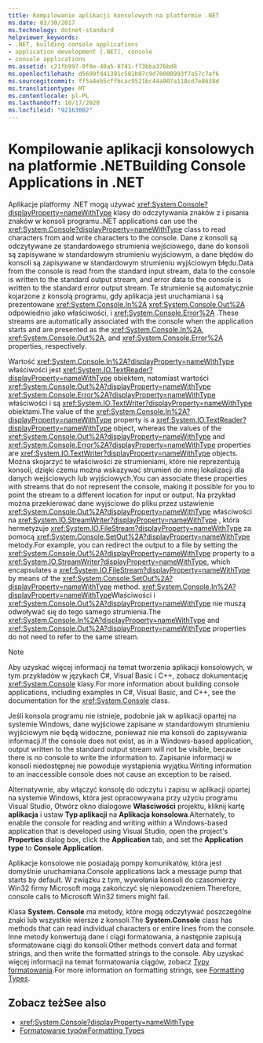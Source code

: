 ```yaml
---
title: Kompilowanie aplikacji konsolowych na platformie .NET
ms.date: 03/30/2017
ms.technology: dotnet-standard
helpviewer_keywords:
- .NET, building console applications
- application development [.NET], console
- console applications
ms.assetid: c21fb997-9f0e-40a5-8741-f73bba376bd8
ms.openlocfilehash: d5699fd41391c581b87c9d70000993f7a57c7af6
ms.sourcegitcommit: ff5a4eb5cffbcac9521bc44a907a118cd7e8638d
ms.translationtype: MT
ms.contentlocale: pl-PL
ms.lasthandoff: 10/17/2020
ms.locfileid: "92163002"
---
```

# <a name="building-console-applications-in-net"></a><span data-ttu-id="51a64-102">Kompilowanie aplikacji konsolowych na platformie .NET</span><span class="sxs-lookup"><span data-stu-id="51a64-102">Building Console Applications in .NET</span></span>

<span data-ttu-id="51a64-103">Aplikacje platformy .NET mogą używać <xref:System.Console?displayProperty=nameWithType> klasy do odczytywania znaków z i pisania znaków w konsoli programu.</span><span class="sxs-lookup"><span data-stu-id="51a64-103">.NET applications can use the <xref:System.Console?displayProperty=nameWithType> class to read characters from and write characters to the console.</span></span> <span data-ttu-id="51a64-104">Dane z konsoli są odczytywane ze standardowego strumienia wejściowego, dane do konsoli są zapisywane w standardowym strumieniu wyjściowym, a dane błędów do konsoli są zapisywane w standardowym strumieniu wyjściowym błędu.</span><span class="sxs-lookup"><span data-stu-id="51a64-104">Data from the console is read from the standard input stream, data to the console is written to the standard output stream, and error data to the console is written to the standard error output stream.</span></span> <span data-ttu-id="51a64-105">Te strumienie są automatycznie kojarzone z konsolą programu, gdy aplikacja jest uruchamiana i są prezentowane <xref:System.Console.In%2A> <xref:System.Console.Out%2A> odpowiednio jako właściwości, i <xref:System.Console.Error%2A> .</span><span class="sxs-lookup"><span data-stu-id="51a64-105">These streams are automatically associated with the console when the application starts and are presented as the <xref:System.Console.In%2A>, <xref:System.Console.Out%2A>, and <xref:System.Console.Error%2A> properties, respectively.</span></span>

 <span data-ttu-id="51a64-106">Wartość <xref:System.Console.In%2A?displayProperty=nameWithType> właściwości jest <xref:System.IO.TextReader?displayProperty=nameWithType> obiektem, natomiast wartości <xref:System.Console.Out%2A?displayProperty=nameWithType> <xref:System.Console.Error%2A?displayProperty=nameWithType> właściwości i są <xref:System.IO.TextWriter?displayProperty=nameWithType> obiektami.</span><span class="sxs-lookup"><span data-stu-id="51a64-106">The value of the <xref:System.Console.In%2A?displayProperty=nameWithType> property is a <xref:System.IO.TextReader?displayProperty=nameWithType> object, whereas the values of the <xref:System.Console.Out%2A?displayProperty=nameWithType> and <xref:System.Console.Error%2A?displayProperty=nameWithType> properties are <xref:System.IO.TextWriter?displayProperty=nameWithType> objects.</span></span> <span data-ttu-id="51a64-107">Można skojarzyć te właściwości ze strumieniami, które nie reprezentują konsoli, dzięki czemu można wskazywać strumień do innej lokalizacji dla danych wejściowych lub wyjściowych.</span><span class="sxs-lookup"><span data-stu-id="51a64-107">You can associate these properties with streams that do not represent the console, making it possible for you to point the stream to a different location for input or output.</span></span> <span data-ttu-id="51a64-108">Na przykład można przekierować dane wyjściowe do pliku przez ustawienie <xref:System.Console.Out%2A?displayProperty=nameWithType> właściwości na <xref:System.IO.StreamWriter?displayProperty=nameWithType> , która hermetyzuje <xref:System.IO.FileStream?displayProperty=nameWithType> za pomocą <xref:System.Console.SetOut%2A?displayProperty=nameWithType> metody.</span><span class="sxs-lookup"><span data-stu-id="51a64-108">For example, you can redirect the output to a file by setting the <xref:System.Console.Out%2A?displayProperty=nameWithType> property to a <xref:System.IO.StreamWriter?displayProperty=nameWithType>, which encapsulates a <xref:System.IO.FileStream?displayProperty=nameWithType> by means of the <xref:System.Console.SetOut%2A?displayProperty=nameWithType> method.</span></span> <span data-ttu-id="51a64-109"><xref:System.Console.In%2A?displayProperty=nameWithType>Właściwości i <xref:System.Console.Out%2A?displayProperty=nameWithType> nie muszą odwoływać się do tego samego strumienia.</span><span class="sxs-lookup"><span data-stu-id="51a64-109">The <xref:System.Console.In%2A?displayProperty=nameWithType> and <xref:System.Console.Out%2A?displayProperty=nameWithType> properties do not need to refer to the same stream.</span></span>

> [!NOTE]
> <span data-ttu-id="51a64-110">Aby uzyskać więcej informacji na temat tworzenia aplikacji konsolowych, w tym przykładów w językach C#, Visual Basic i C++, zobacz dokumentację <xref:System.Console> klasy.</span><span class="sxs-lookup"><span data-stu-id="51a64-110">For more information about building console applications, including examples in C#, Visual Basic, and C++, see the documentation for the <xref:System.Console> class.</span></span>

 <span data-ttu-id="51a64-111">Jeśli konsola programu nie istnieje, podobnie jak w aplikacji opartej na systemie Windows, dane wyjściowe zapisane w standardowym strumieniu wyjściowym nie będą widoczne, ponieważ nie ma konsoli do zapisywania informacji.</span><span class="sxs-lookup"><span data-stu-id="51a64-111">If the console does not exist, as in a Windows-based application, output written to the standard output stream will not be visible, because there is no console to write the information to.</span></span> <span data-ttu-id="51a64-112">Zapisanie informacji w konsoli niedostępnej nie powoduje wystąpienia wyjątku.</span><span class="sxs-lookup"><span data-stu-id="51a64-112">Writing information to an inaccessible console does not cause an exception to be raised.</span></span>

 <span data-ttu-id="51a64-113">Alternatywnie, aby włączyć konsolę do odczytu i zapisu w aplikacji opartej na systemie Windows, która jest opracowywana przy użyciu programu Visual Studio, Otwórz okno dialogowe **Właściwości** projektu, kliknij kartę **aplikacja** i ustaw **Typ aplikacji** na **Aplikacja konsolowa**.</span><span class="sxs-lookup"><span data-stu-id="51a64-113">Alternately, to enable the console for reading and writing within a Windows-based application that is developed using Visual Studio, open the project's **Properties** dialog box, click the **Application** tab, and set the **Application type** to **Console Application**.</span></span>

 <span data-ttu-id="51a64-114">Aplikacje konsolowe nie posiadają pompy komunikatów, która jest domyślnie uruchamiana.</span><span class="sxs-lookup"><span data-stu-id="51a64-114">Console applications lack a message pump that starts by default.</span></span> <span data-ttu-id="51a64-115">W związku z tym, wywołania konsoli do czasomierzy Win32 firmy Microsoft mogą zakończyć się niepowodzeniem.</span><span class="sxs-lookup"><span data-stu-id="51a64-115">Therefore, console calls to Microsoft Win32 timers might fail.</span></span>

 <span data-ttu-id="51a64-116">Klasa **System. Console** ma metody, które mogą odczytywać poszczególne znaki lub wszystkie wiersze z konsoli.</span><span class="sxs-lookup"><span data-stu-id="51a64-116">The **System.Console** class has methods that can read individual characters or entire lines from the console.</span></span> <span data-ttu-id="51a64-117">Inne metody konwertują dane i ciągi formatowania, a następnie zapisują sformatowane ciągi do konsoli.</span><span class="sxs-lookup"><span data-stu-id="51a64-117">Other methods convert data and format strings, and then write the formatted strings to the console.</span></span> <span data-ttu-id="51a64-118">Aby uzyskać więcej informacji na temat formatowania ciągów, zobacz [Typy formatowania](base-types/formatting-types.md).</span><span class="sxs-lookup"><span data-stu-id="51a64-118">For more information on formatting strings, see [Formatting Types](base-types/formatting-types.md).</span></span>

## <a name="see-also"></a><span data-ttu-id="51a64-119">Zobacz też</span><span class="sxs-lookup"><span data-stu-id="51a64-119">See also</span></span>

- <xref:System.Console?displayProperty=nameWithType>
- [<span data-ttu-id="51a64-120">Formatowanie typów</span><span class="sxs-lookup"><span data-stu-id="51a64-120">Formatting Types</span></span>](base-types/formatting-types.md)
